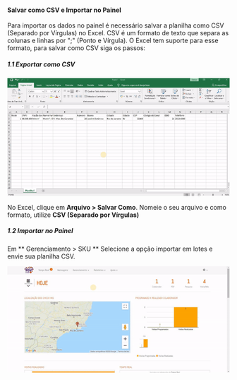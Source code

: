 





[comment]: <> (copy and paste de salvar como csv separado por virgulas)

#### Salvar como CSV e Importar no Painel

Para importar os dados no painel é necessário salvar a planilha como CSV (Separado por Vírgulas) no Excel.
CSV é um formato de texto que separa as colunas e linhas por ";" (Ponto e Vírgula). O Excel tem suporte
para esse formato, para salvar como CSV siga os passos:

##### 1.1 Exportar como CSV

![Screenshot](../assets/salvar-como-csv/salvar-como-csv.gif)

No Excel, clique em **Arquivo > Salvar Como**. Nomeie o seu arquivo e como formato, utilize **CSV (Separado por Vírgulas)**

##### 1.2 Importar no Painel

Em ** Gerenciamento > SKU ** Selecione a opção importar em lotes e envie sua planilha CSV.

![Screenshot](../assets/importar/upload-csv.gif#center)


